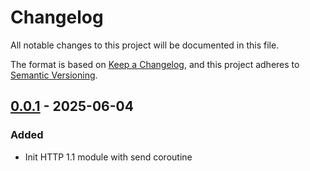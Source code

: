 # Changelog

All notable changes to this project will be documented in this file.

The format is based on [Keep a Changelog](https://keepachangelog.com/en/1.0.0/),
and this project adheres to [Semantic Versioning](https://semver.org/spec/v2.0.0.html).

## [0.0.1] - 2025-06-04

### Added

- Init HTTP 1.1 module with send coroutine

[0.0.1]: https://github.com/pimalaya/io-http/compare/root..v0.0.1

<!-- generated by git-cliff on 2025-06-04T11:03:21.929321037+02:00 -->
